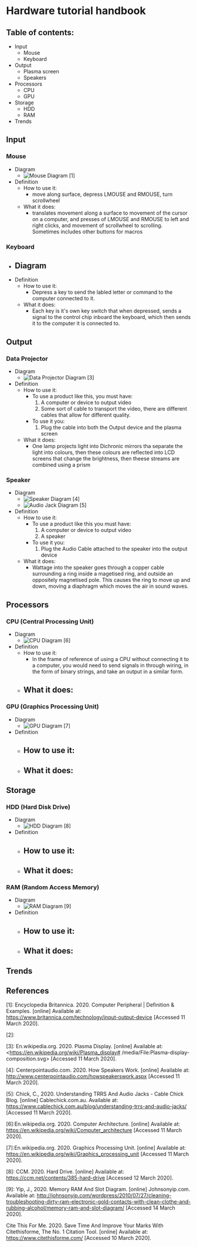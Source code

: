 # Hardware tutorial handbook

## Table of contents:

- Input
    - Mouse
    - Keyboard
- Output
    - Plasma screen
    - Speakers
- Processors
    - CPU
    - GPU
- Storage
    - HDD
    - RAM
- Trends

## Input

### Mouse
- Diagram
    - ![Mouse Diagram]('https://github.com/sammytone23/HandbookContent/mouse-personal-computer.jpg') [1]
- Definition
    - How to use it:
        - move along surface, depress LMOUSE and RMOUSE, turn scrollwheel
    - What it does:
        - translates movement along a surface to movement of the cursor on a computer, and presses of LMOUSE and RMOUSE to left and right clicks, and movement of scrollwheel to scrolling. Sometimes includes other buttons for macros

### Keyboard
- Diagram
    - 
- Definition
    - How to use it:
        - Depress a key to send the labled letter or command to the computer connected to it.
    - What it does:
        - Each key is it's own key switch  that when depressed, sends a signal to the control chip inboard the keyboard, which then sends it to the computer it is connected to.

## Output

### Data Projector
- Diagram
    - ![Data Projector Diagram]('https://github.com/sammytone23/HandbookContent/working-of-a-3LCD-projector.png') [3]
- Definition
    - How to use it:
        - To use a product like this, you must have:
            1. A computer or device to output video
            2. Some sort of cable to transport the video, there are different cables that allow for different quality.
        - To use it you:
            1. Plug the cable into both the Output device and the plasma screen
    - What it does:
        - One lamp projects light into Dichronic mirrors tha separate the light into colours, then these colours are reflected into LCD screens that change the brightness, then theese streams are combined using a prism

### Speaker
- Diagram
    - ![Speaker Diagram]('https://github.com/sammytone23/HandbookContent/Speaker-Diagram.png') [4]
    - ![Audio Jack Diagram]('https://github.com/sammytone23/HandbookContent/AudioJackDiagram.jpg') [5]
- Definition
    - How to use it:
        - To use a product like this you must have:
            1. A computer or device to output video
            2. A speaker
        - To use it you:
            1. Plug the Audio Cable attached to the speaker into the output device
    - What it does:
        - Wattage into the speaker goes through a copper cable surrounding a ring inside a magetised ring, and outside an oppositely magnetised pole. This causes the ring to move up and down, moving a diaphragm which moves the air in sound waves.

## Processors

### CPU (Central Processing Unit)
- Diagram
    - ![CPU Diagram]('https://github.com/sammytone23/HandbookContent/481px-ABasicComputer.gif') [6]
- Definition
    - How to use it:
        - In the frame of reference of using a CPU without connecting it to a computer, you would need to send signals in through wiring, in the form of binary strings, and take an output in a similar form.
    - What it does:
        - 

### GPU (Graphics Processing Unit)
- Diagram
    - ![GPU Diagram]('https://github.com/sammytone23/HandbookContent/1200px-Generic_block_diagram_of_a_GPU.svg.png') [7]
- Definition
    - How to use it:
        - 
    - What it does:
        - 

## Storage

### HDD (Hard Disk Drive)
- Diagram
    - ![HDD Diagram]('https://github.com/sammytone23/HandbookContent/hdd-diagram.jpg') [8]
- Definition
    - How to use it:
        - 
    - What it does:
        - 

### RAM (Random Access Memory)
- Diagram
    - ![RAM Diagram]('https://github.com/sammytone23/HandbookContent/Memory-RAM-and-Slot-Diagram.png') [9]
- Definition
    - How to use it:
        - 
    - What it does:
        - 

## Trends

## References

[1]: Encyclopedia Britannica. 2020. Computer Peripheral | Definition & Examples. [online] Available at: <https://www.britannica.com/technology/input-output-device> [Accessed 11 March 2020].

[2]: 

[3]: En.wikipedia.org. 2020. Plasma Display. [online] Available at: <https://en.wikipedia.org/wiki/Plasma_display# /media/File:Plasma-display-composition.svg> [Accessed 11 March 2020].

[4]: Centerpointaudio.com. 2020. How Speakers Work. [online] Available at: <http://www.centerpointaudio.com/howspeakerswork.aspx> [Accessed 11 March 2020].

[5]: Chick, C., 2020. Understanding TRRS And Audio Jacks - Cable Chick Blog. [online] Cablechick.com.au. Available at: <https://www.cablechick.com.au/blog/understanding-trrs-and-audio-jacks/> [Accessed 11 March 2020].

[6]:En.wikipedia.org. 2020. Computer Architecture. [online] Available at: <https://en.wikipedia.org/wiki/Computer_architecture> [Accessed 11 March 2020].

[7]:En.wikipedia.org. 2020. Graphics Processing Unit. [online] Available at: <https://en.wikipedia.org/wiki/Graphics_processing_unit> [Accessed 11 March 2020].

[8]: CCM. 2020. Hard Drive. [online] Available at: <https://ccm.net/contents/385-hard-drive> [Accessed 12 March 2020].

[9]: Yip, J., 2020. Memory RAM And Slot Diagram. [online] Johnsonyip.com. Available at: <http://johnsonyip.com/wordpress/2010/07/27/cleaning-troubleshooting-dirty-ram-electronic-gold-contacts-with-clean-clothe-and-rubbing-alcohol/memory-ram-and-slot-diagram/> [Accessed 14 March 2020].

Cite This For Me. 2020. Save Time And Improve Your Marks With Citethisforme, The No. 1 Citation Tool. [online] Available at: <https://www.citethisforme.com/> [Accessed 10 March 2020].